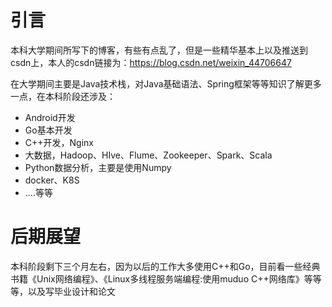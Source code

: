 # 引言

本科大学期间所写下的博客，有些有点乱了，但是一些精华基本上以及推送到csdn上，本人的csdn链接为：https://blog.csdn.net/weixin_44706647

在大学期间主要是Java技术栈，对Java基础语法、Spring框架等等知识了解更多一点，在本科阶段还涉及：

- Android开发
- Go基本开发
- C++开发，Nginx
- 大数据，Hadoop、HIve、Flume、Zookeeper、Spark、Scala
- Python数据分析，主要是使用Numpy
- docker、K8S
- ....等等

# 后期展望

本科阶段剩下三个月左右，因为以后的工作大多使用C++和Go，目前看一些经典书籍《Unix网络编程》、《Linux多线程服务端编程:使用muduo C++网络库》等等等，以及写毕业设计和论文